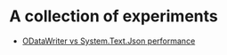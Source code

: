 # A collection of experiments

- [ODataWriter vs System.Text.Json performance](./ODataWriterVsSystemTextJson)